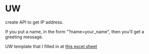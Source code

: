 # UW
create API to get IP address.

If you put a name, in the form "?name=your_name", then you'll get a greeting message.

UW template that I filled in at [this excel sheet](https://docs.google.com/spreadsheets/d/1ddeeW6tvjXG4btJSesvfrw_mPoReRUem9Eegcenu6mc/edit?usp=sharing)
